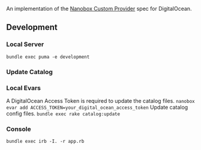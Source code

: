 An implementation of the [Nanobox Custom Provider](https://docs.nanobox.io/providers/create/) spec for DigitalOcean.

## Development

### Local Server
`bundle exec puma -e development`

### Update Catalog

### Local Evars
A DigitalOcean Access Token is required to update the catalog files.
`nanobox evar add ACCESS_TOKEN=your_digital_ocean_access_token`
Update catalog config files.
`bundle exec rake catalog:update`

### Console
`bundle exec irb -I. -r app.rb`
